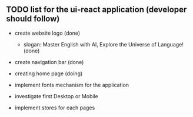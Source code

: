 ## TODO list for the ui-react application (developer should follow)
- create website logo (done)
  - slogan: Master English with AI, Explore the Universe of Language! (done)
- create navigation bar (done)

- creating home page (doing)
- implement fonts mechanism for the application

- investigate first Desktop or Mobile
- implement stores for each pages